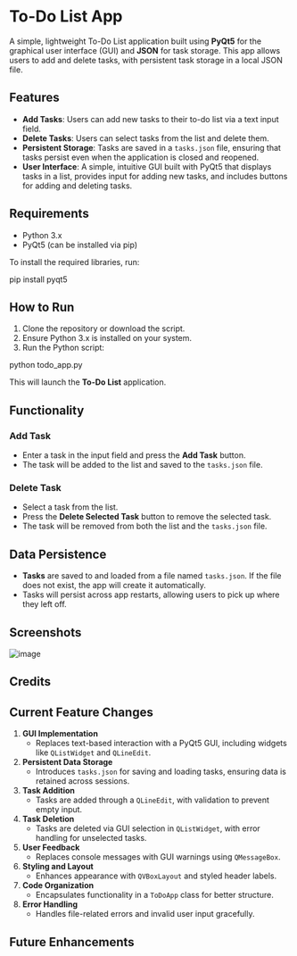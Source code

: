 # To-Do List App
A simple, lightweight To-Do List application built using **PyQt5** for the graphical user interface (GUI) and **JSON** for task storage. This app allows users to add and delete tasks, with persistent task storage in a local JSON file.

## Features
- **Add Tasks**: Users can add new tasks to their to-do list via a text input field.
- **Delete Tasks**: Users can select tasks from the list and delete them.
- **Persistent Storage**: Tasks are saved in a `tasks.json` file, ensuring that tasks persist even when the application is closed and reopened.
- **User Interface**: A simple, intuitive GUI built with PyQt5 that displays tasks in a list, provides input for adding new tasks, and includes buttons for adding and deleting tasks.

## Requirements
- Python 3.x
- PyQt5 (can be installed via pip)

To install the required libraries, run:

pip install pyqt5

## How to Run
1. Clone the repository or download the script.
2. Ensure Python 3.x is installed on your system.
3. Run the Python script:

python todo_app.py

This will launch the **To-Do List** application.

## Functionality

### Add Task
- Enter a task in the input field and press the **Add Task** button.
- The task will be added to the list and saved to the `tasks.json` file.

### Delete Task
- Select a task from the list.
- Press the **Delete Selected Task** button to remove the selected task.
- The task will be removed from both the list and the `tasks.json` file.

## Data Persistence
- **Tasks** are saved to and loaded from a file named `tasks.json`. If the file does not exist, the app will create it automatically.
- Tasks will persist across app restarts, allowing users to pick up where they left off.

## Screenshots
![image](https://github.com/user-attachments/assets/99609785-cd30-498d-a454-66a7b8532494)

## Credits

## Current Feature Changes
1. **GUI Implementation**  
   - Replaces text-based interaction with a PyQt5 GUI, including widgets like `QListWidget` and `QLineEdit`.
2. **Persistent Data Storage**  
   - Introduces `tasks.json` for saving and loading tasks, ensuring data is retained across sessions.
3. **Task Addition**  
   - Tasks are added through a `QLineEdit`, with validation to prevent empty input.
4. **Task Deletion**  
   - Tasks are deleted via GUI selection in `QListWidget`, with error handling for unselected tasks.
5. **User Feedback**  
   - Replaces console messages with GUI warnings using `QMessageBox`.
6. **Styling and Layout**  
   - Enhances appearance with `QVBoxLayout` and styled header labels.
7. **Code Organization**  
   - Encapsulates functionality in a `ToDoApp` class for better structure.
8. **Error Handling**  
   - Handles file-related errors and invalid user input gracefully.


## Future Enhancements

